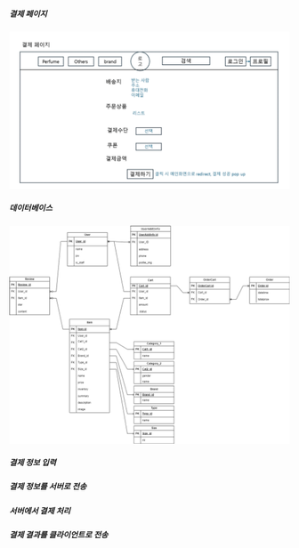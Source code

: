 ##### 결제 페이지
![alt text](image.png)

##### 데이터베이스
![alt text](image-1.png)

##### 결제 정보 입력

##### 결제 정보를 서버로 전송
##### 서버에서 결제 처리
##### 결제 결과를 클라이언트로 전송

